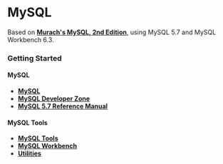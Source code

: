 # MySQL

Based on **[Murach's MySQL, 2nd Edition](https://www.murach.com/shop/murach-s-mysql-2nd-edition-detail)**, using MySQL 5.7 and MySQL Workbench 6.3.

### Getting Started

#### MySQL

- **[MySQL](https://www.mysql.com/)**
- **[MySQL Developer Zone](https://dev.mysql.com/)**
- **[MySQL 5.7 Reference Manual](https://dev.mysql.com/doc/refman/5.7/en/)**

#### MySQL Tools

- **[MySQL Tools](https://dev.mysql.com/downloads/tools/)**
- **[MySQL Workbench](https://dev.mysql.com/downloads/workbench/)**
- **[Utilities](https://dev.mysql.com/downloads/utilities/)**
 
 



